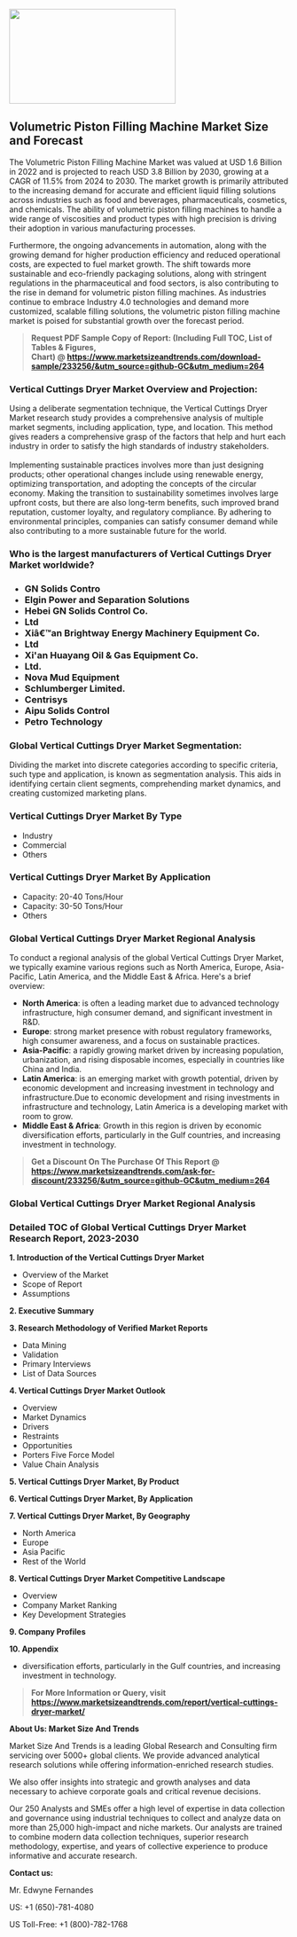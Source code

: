 <p><img class="alignnone size-medium wp-image-20088" src="https://ffe5etoiles.com/wp-content/uploads/2024/12/MST1-300x171.png" alt="" width="300" height="171" /></p><h2>Volumetric Piston Filling Machine Market Size and Forecast</h2><p>The Volumetric Piston Filling Machine Market was valued at USD 1.6 Billion in 2022 and is projected to reach USD 3.8 Billion by 2030, growing at a CAGR of 11.5% from 2024 to 2030. The market growth is primarily attributed to the increasing demand for accurate and efficient liquid filling solutions across industries such as food and beverages, pharmaceuticals, cosmetics, and chemicals. The ability of volumetric piston filling machines to handle a wide range of viscosities and product types with high precision is driving their adoption in various manufacturing processes.</p><p>Furthermore, the ongoing advancements in automation, along with the growing demand for higher production efficiency and reduced operational costs, are expected to fuel market growth. The shift towards more sustainable and eco-friendly packaging solutions, along with stringent regulations in the pharmaceutical and food sectors, is also contributing to the rise in demand for volumetric piston filling machines. As industries continue to embrace Industry 4.0 technologies and demand more customized, scalable filling solutions, the volumetric piston filling machine market is poised for substantial growth over the forecast period.</p></p><blockquote id="" class=""><strong>Request PDF Sample Copy of Report: (Including Full TOC, List of Tables &amp; Figures, Chart)&nbsp;@&nbsp;<strong><a href="https://www.marketsizeandtrends.com/download-sample/233256/&utm_source=github-GC&utm_medium=264" target="_blank">https://www.marketsizeandtrends.com/download-sample/233256/&utm_source=github-GC&utm_medium=264</a></strong></strong></blockquote><h3 id="" class="">Vertical Cuttings Dryer Market&nbsp;Overview and Projection:</h3><p id="" class="">Using a deliberate segmentation technique, the Vertical Cuttings Dryer Market research study provides a comprehensive analysis of multiple market segments, including application, type, and location. This method gives readers a comprehensive grasp of the factors that help and hurt each industry in order to satisfy the high standards of industry stakeholders. <br /> <br />Implementing sustainable practices involves more than just designing products; other operational changes include using renewable energy, optimizing transportation, and adopting the concepts of the circular economy. Making the transition to sustainability sometimes involves large upfront costs, but there are also long-term benefits, such improved brand reputation, customer loyalty, and regulatory compliance. By adhering to environmental principles, companies can satisfy consumer demand while also contributing to a more sustainable future for the world.</p><h3 id="" class="">Who is the largest manufacturers of&nbsp;Vertical Cuttings Dryer Market worldwide?</h3><h3 class=""><p><ul><li>GN Solids Contro </li><li> Elgin Power and Separation Solutions </li><li> Hebei GN Solids Control Co. </li><li> Ltd </li><li> Xiâ€™an Brightway Energy Machinery Equipment Co. </li><li> Ltd </li><li> Xi'an Huayang Oil & Gas Equipment Co. </li><li> Ltd. </li><li> Nova Mud Equipment </li><li> Schlumberger Limited. </li><li> Centrisys </li><li> Aipu Solids Control </li><li> Petro Technology</li></ul></p></h3><h3 id="" class="">Global&nbsp;Vertical Cuttings Dryer Market Segmentation:</h3><p id="" class="">Dividing the market into discrete categories according to specific criteria, such type and application, is known as segmentation analysis. This aids in identifying certain client segments, comprehending market dynamics, and creating customized marketing plans.</p><h3 id="" class="">Vertical Cuttings Dryer Market&nbsp;By Type</h3><p><p><ul><li>Industry</li><li> Commercial</li><li> Others</p></li></ul></p></p><h3 id="" class="">Vertical Cuttings Dryer Market&nbsp;By Application</h3><p class=""><p><ul><li>Capacity: 20-40 Tons/Hour</li><li> Capacity: 30-50 Tons/Hour</li><li> Others</li></ul></p></p><h3 id="" class="">Global Vertical Cuttings Dryer Market Regional Analysis</h3><p id="" class="">To conduct a regional analysis of the global Vertical Cuttings Dryer Market, we typically examine various regions such as North America, Europe, Asia-Pacific, Latin America, and the Middle East &amp; Africa. Here's a brief overview:</p><ul><li><strong>North America</strong>: is often a leading market due to advanced technology infrastructure, high consumer demand, and significant investment in R&amp;D.</li><li><strong>Europe</strong>: strong market presence with robust regulatory frameworks, high consumer awareness, and a focus on sustainable practices.</li><li><strong>Asia-Pacific</strong>: a rapidly growing market driven by increasing population, urbanization, and rising disposable incomes, especially in countries like China and India.</li><li><strong>Latin America</strong>: is an emerging market with growth potential, driven by economic development and increasing investment in technology and infrastructure.Due to economic development and rising investments in infrastructure and technology, Latin America is a developing market with room to grow.</li><li><strong>Middle East &amp; Africa</strong>: Growth in this region is driven by economic diversification efforts, particularly in the Gulf countries, and increasing investment in technology.</li></ul><blockquote id="" class=""><strong>Get a Discount On The Purchase Of This Report @ <strong><a href="https://www.marketsizeandtrends.com/ask-for-discount/233256/&utm_source=github-GC&utm_medium=264" target="_blank">https://www.marketsizeandtrends.com/ask-for-discount/233256/&utm_source=github-GC&utm_medium=264</a></strong></strong></blockquote><h3 id="" class="">Global Vertical Cuttings Dryer Market Regional Analysis</h3><h3 id="" class="">Detailed TOC of Global Vertical Cuttings Dryer Market Research Report, 2023-2030</h3><p id="" class=""><strong>1. Introduction of the Vertical Cuttings Dryer Market</strong></p><ul><li>Overview of the Market</li><li>Scope of Report</li><li>Assumptions</li></ul><p id="" class=""><strong>2. Executive Summary</strong></p><p id="" class=""><strong>3. Research Methodology of Verified Market Reports</strong></p><ul><li>Data Mining</li><li>Validation</li><li>Primary Interviews</li><li>List of Data Sources</li></ul><p id="" class=""><strong>4. Vertical Cuttings Dryer Market Outlook</strong></p><ul><li>Overview</li><li>Market Dynamics</li><li>Drivers</li><li>Restraints</li><li>Opportunities</li><li>Porters Five Force Model</li><li>Value Chain Analysis</li></ul><p id="" class=""><strong>5. Vertical Cuttings Dryer Market, By Product</strong></p><p id="" class=""><strong>6. Vertical Cuttings Dryer Market, By Application</strong></p><p id="" class=""><strong>7. Vertical Cuttings Dryer Market, By Geography</strong></p><ul><li>North America</li><li>Europe</li><li>Asia Pacific</li><li>Rest of the World</li></ul><p id="" class=""><strong>8. Vertical Cuttings Dryer Market Competitive Landscape</strong></p><ul><li>Overview</li><li>Company Market Ranking</li><li>Key Development Strategies</li></ul><p id="" class=""><strong>9. Company Profiles</strong></p><p id="" class=""><strong>10. Appendix</strong></p><ul><li>diversification efforts, particularly in the Gulf countries, and increasing investment in technology.</li></ul><blockquote id="" class=""><strong>For More Information or Query, visit <strong><strong><a href="https://www.marketsizeandtrends.com/report/vertical-cuttings-dryer-market/" target="_blank">https://www.marketsizeandtrends.com/report/vertical-cuttings-dryer-market/</a></strong></strong></strong></blockquote><p id="" class=""><strong>About Us: Market Size And Trends</strong></p><p id="" class="">Market Size And Trends is a leading Global Research and Consulting firm servicing over 5000+ global clients. We provide advanced analytical research solutions while offering information-enriched research studies.</p><p id="" class="">We also offer insights into strategic and growth analyses and data necessary to achieve corporate goals and critical revenue decisions.</p><p id="" class="">Our 250 Analysts and SMEs offer a high level of expertise in data collection and governance using industrial techniques to collect and analyze data on more than 25,000 high-impact and niche markets. Our analysts are trained to combine modern data collection techniques, superior research methodology, expertise, and years of collective experience to produce informative and accurate research.</p><p id="" class=""><strong>Contact us:</strong></p><p id="" class="">Mr. Edwyne Fernandes</p><p id="" class="">US: +1 (650)-781-4080</p><p id="" class="">US Toll-Free: +1 (800)-782-1768</p>
